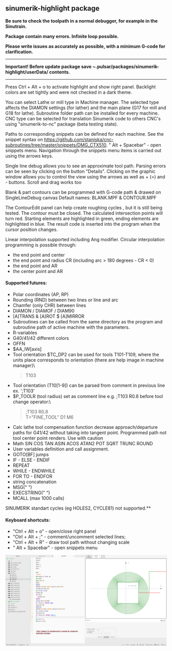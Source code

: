 ## sinumerik-highlight package


**Be sure to check the toolpath in a normal debugger, for example in the Sinutrain.**

**Package contain many errors. Infinite loop possible.**

**Please write issues as accurately as possible, with a minimum G-code for clarification.**

***
**Important! Before update package save ~.pulsar/packages/sinumerik-highlight/userData/ contents.**

***
Press Ctrl + Alt + o to activate highlight and show right panel.
Backlight colors are set tightly and were not checked in a dark theme.

You can select Lathe or mill type in Machine manager. The selected type affects the DIAMON settings (for lather) and the main plane (G17 for mill and G18 for lathe).
Subroutine folder path can be installed for every machine. CNC type can be selected for translation Sinumerik code to others CNC's using "sinumerik-to-nc" package (beta testing state).

Paths to corresponding snippets can be defined for each machine. 
See the snippet syntax on https://github.com/staniska/cnc-subroutines/tree/master/snippets/DMG_CTX510. " Alt + Spacebar" - open snippets menu. Navigation through the snippets 
menu items is carried out using the arrows keys. 

Single line debug allows you to see an approximate tool path.
Parsing errors can be seen by clicking on the button "Details".
Clicking on the graphic window allows you to control the view using the arrows as well as + (=) and - buttons.
Scroll and drag works too

Blank & part contours can be programmed with G-code path & drawed on SingleLineDebug canvas
Default names: BLANK.MPF & CONTOUR.MPF

The ContourEdit panel can help create roughing cycles ,
but it is still being tested. The contour must be closed.
The calculated intersection points will turn red. 
Starting elements are highlighted in green, ending elements 
are highlighted in blue. The result code is inserted into
the program when the cursor position changes.

Linear interpolation supported including Ang modifier.
Circular interpolation programming is possible through:
- the end point and center
- the end point and radius CR (including arc > 180 degrees - CR < 0)
- the end point and AR
- the center point and AR

#### Supported futures:
- Polar coordinates (AP, RP)
- Rounding (RND) between two lines or line and arc
- Chamfer (only CHR) between lines
- DIAMON / DIAMOF / DIAM90
- [A]TRANS & [A]ROT $ [A]MIRROR
- Subroutines can be called from the same directory as the program and subroutine path of active machine with the parameters.
- R-variables
- G40/41/42 different colors
- OFFN
- $AA_IW[axis]
- Tool orientation $TC_DP2 can be used for tools T101-T109, where the units place corresponds to orientation (there are help image in machine manager)\
  >T103
- Tool orientation (T10[1-9]) can be parsed from comment in previous line ex. ';T103'
- $P_TOOLR (tool radius) set as comment line e.g. ;T103 R0.8 before tool change operator:\
  >;T103 R0.8\
  T="FINE_TOOL" D1 M6
- Calc lathe tool compensation function decrease approach/departure paths for G41/42 without taking into tangent point. 
  Programmed path not tool center point renders. Use with caution
- Math SIN COS TAN ASIN ACOS ATAN2 POT SQRT TRUNC ROUND
- User variables definition and call assignment.
- GOTO[BF] jumps
- IF - ELSE - ENDIF
- REPEAT
- WHILE - ENDWHILE
- FOR TO  - ENDFOR
- string concatenation  
- MSG(" ") 
- EXECSTRING(" ")
- MCALL (max 1000 calls)

SINUMERIK standart cycles (eg HOLES2, CYCLE81) not supported.**



#### Keyboard shortcuts:
- "Ctrl + Alt + o" - open/close right panel
- "Ctrl + Alt + ;" - comment/uncomment selected lines;<br>
- "Ctrl + Alt + R" - draw tool path without changing scale
- " Alt + Spacebar" - open snippets menu

![A screenshot of your package](images/Screenshot_1.png)
